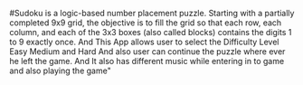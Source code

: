 #Sudoku is a logic-based number placement puzzle.
Starting with a partially completed 9x9 grid, the
objective is to fill the grid so that each
row, each column, and each of the 3x3 boxes
(also called blocks) contains the digits
1 to 9 exactly once.
And This App allows user to select the
Difficulty Level Easy Medium and Hard
And also user can continue the puzzle
where ever he left the game.
And It also has different music while entering
in to game and also playing the game"
